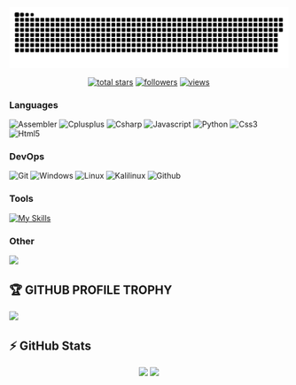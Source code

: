 <a href=#><img src="contributions.svg"></a>

<!--<p align="center"> 
  Visitor count<br>
  <img src="https://profile-counter.glitch.me/0xA17/count.svg" />
</p>-->

<p align="center">
  <a href="https://github.com/0xA17?tab=repositories&sort=stargazers">
    <img alt="total stars" title="Total stars on GitHub" src="https://custom-icon-badges.herokuapp.com/badge/dynamic/json?logo=star&host=formatted-dynamic-badges.herokuapp.com&formatter=metric&style=for-the-badge&color=55960c&labelColor=488207&label=stars&query=%24.stars&url=https%3A%2F%2Fapi.github-star-counter.workers.dev%2Fuser%2F0xd5f"/></a>
  <a href="https://github.com/0xA17?tab=followers">
    <img alt="followers" title="Follow me on Github" src="https://custom-icon-badges.herokuapp.com/github/followers/0xA17?color=236ad3&labelColor=1155ba&style=for-the-badge&logo=person-add&label=Follow&logoColor=white"/></a>
  <a href="https://github.com/0xA17/Simple-View-Counter">
    <img alt="views" title="GitHub profile views" src="https://komarev.com/ghpvc/?username=0xA17&style=for-the-badge&color=lightgrey"/></a>
</p>

### Languages

![Assembler](https://img.shields.io/badge/_-ASM-6E4C13.svg?style=for-the-badge)
![Cplusplus](https://img.shields.io/badge/c++-black?style=flat-square&logo=cplusplus&logoColor=blue)
![Csharp](https://img.shields.io/badge/csharp-black?style=flat-square&logo=csharp&logoColor=purple)
![Javascript](https://img.shields.io/badge/javascript-black?style=flat-square&logo=javascript)
![Python](https://img.shields.io/badge/Python-black?style=flat-square&logo=python)
![Css3](https://img.shields.io/badge/css3-black?style=flat-square&logo=css3&logoColor=1572B6)
![Html5](https://img.shields.io/badge/html5-black?style=flat-square&logo=html5)

### DevOps

![Git](https://img.shields.io/badge/git-black?style=flat-square&logo=git)
![Windows](https://img.shields.io/badge/windows-black?style=flat-square&logo=windows&logoColor=0078D6)
![Linux](https://img.shields.io/badge/linux-black?style=flat-square&logo=linux)
![Kalilinux](https://img.shields.io/badge/Kalilinux-black?style=flat-square&logo=kalilinux)
![Github](https://img.shields.io/badge/github-black?style=flat-square&logo=github)

### Tools

[![My Skills](https://skillicons.dev/icons?i=vscode,visualstudio,postgres,powershell&theme=dark)](https://github.com/0xA17)

<!--![VScode](https://img.shields.io/badge/vscode-black?style=flat-square&logo=visual-studio-code&logoColor=007ACC)
![VisualStudio](https://img.shields.io/badge/VisualStudio-black?style=flat-square&logo=visual-studio&logoColor=ae86df)
![Postgresql](https://img.shields.io/badge/postgresql-black?style=flat-square&logo=postgresql)-->

### Other

<img src="https://skillicons.dev/icons?i=git,github,discord,dotnet,azure,bots,figma,ps,pr,sqlite,unity"/>

## 🏆 GITHUB PROFILE TROPHY 

<p>
  <img src="https://github-profile-trophy.vercel.app/?username=0xA17&margin-w=25&margin-h=25&column=7&theme=darkhub" />    
</p>

## ⚡ GitHub Stats

<p align="center">
    <img height="124px" src="https://github-readme-streak-stats.herokuapp.com/?user=0xA17&hide_border=true&theme=dark" />
    <img height="124px" src="https://github-readme-stats.vercel.app/api?username=0xA17&hide_title=true&hide_border=true&show_icons=true&include_all_commits=true&count_private=true&line_height=21&hide_rank=true&icon_color=fa8b00&theme=dark" />
